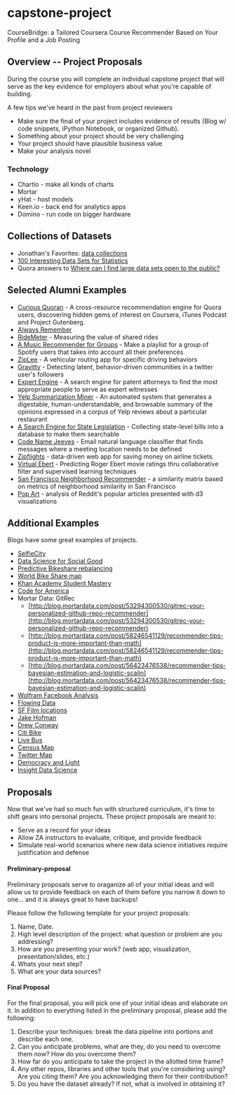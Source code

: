 # capstone-project
CourseBridge: a Tailored Coursera Course Recommender Based on Your Profile and a Job Posting

## Overview -- Project Proposals

During the course you will complete an individual capstone project that will serve as the key evidence for employers about what you're capable of building.

A few tips we've heard in the past from project reviewers
* Make sure the final of your project includes evidence of results (Blog w/ code snippets, iPython Notebook, or organized Github).
* Something about your project should be very challenging
* Your project should have plausible business value 
* Make your analysis novel


### Technology
* Chartio - make all kinds of charts
* Mortar
* yHat - host models
* Keen.io - back end for analytics apps
* Domino - run code on bigger hardware

## Collections of Datasets

* Jonathan's Favorites: [data collections](https://github.com/Jay-Oh-eN/datasets)
* [100 Interesting Data Sets for Statistics](rs.io/2014/05/29/list-of-data-sets.html)
* Quora answers to [Where can I find large data sets open to the public?](http://www.quora.com/Where-can-I-find-large-datasets-open-to-the-public)

## Selected Alumni Examples

* [Curious Quoran](https://github.com/asna1005/curious_quoran) - A cross-resource recommendation engine for Quora users, discovering hidden gems of interest on Coursera, iTunes Podcast and Project Gutenberg.
* [Always Remember](https://github.com/djsensei/AlwaysRemember)
* [RideMeter](https://github.com/jyt109/RideShare) - Measuring the value of shared rides
* [A Music Recommender for Groups](https://github.com/bsbell21/capstoneproject) - Make a playlist for a group of Spotify users that takes into account all their preferences
* [ZipLee](https://github.com/liljonnystyle/sf_traffic) - A vehicular routing app for specific driving behaviors
* [Gravitty](https://github.com/ericjeske/gravitty) - Detecting latent, behavior-driven communities in a twitter user's followers
* [Expert Engine](https://github.com/eburnsid/expert-engine) - A search engine for patent attorneys to find the most appropriate people to serve as expert witnesses
* [Yelp Summarization Miner](https://github.com/Fossj117/opinion-mining) - An automated system that generates a digestable, human-understandable, and browsable summary of the opinions expressed in a corpus of Yelp reviews about a particular restaurant
* [A Search Engine for State Legislation](https://github.com/amentch/state_legislation) - Collecting state-level bills into a database to make them searchable 
* [Code Name Jeeves](https://github.com/nyghtowl/Code_Name_Jeeves) - Email natural language classifier that finds messages where a meeting location needs to be defined
* [Zipflights](https://github.com/BradAJ/zipflights) - data-driven web app for saving money on airline tickets.
* [Virtual Ebert](https://github.com/LanceBarnett/VirtualEbert) - Predicting Roger Ebert movie ratings thru collaborative filter and supervised learning techniques
* [San Francisco Neighborhood Recommender](http://ansonwhitmer.tumblr.com/post/76570597222/sf-hoods-project) - a similarity matrix based on metrics of neighborhood similarity in San Francisco
* [Pop Art](www.mickaellegal.com/pop-art-series) - analysis of Reddit's popular articles presented with d3 visualizations

## Additional Examples

Blogs have some great examples of projects.

* [SelfieCity](http://selfiecity.net/)
* [Data Science for Social Good](https://github.com/dssg)
* [Predictive Bikeshare rebalancing](https://github.com/dssg/bikeshare)
* [World Bike Share map](http://oliverobrien.co.uk/bikesharemap/)
* [Khan Academy Student Mastery](http://david-hu.com/2011/11/02/how-khan-academy-is-using-machine-learning-to-assess-student-mastery.html)
* [Code for America](http://www.codeforamerica.org/apps/)
* Mortar Data: GitRec
	* [http://blog.mortardata.com/post/53294300530/gitrec-your-personalized-github-repo-recommender](http://blog.mortardata.com/post/53294300530/gitrec-your-personalized-github-repo-recommender)
	* [http://blog.mortardata.com/post/58246541129/recommender-tips-product-is-more-important-than-math](http://blog.mortardata.com/post/58246541129/recommender-tips-product-is-more-important-than-math)
	* [http://blog.mortardata.com/post/56423476538/recommender-tips-bayesian-estimation-and-logistic-scalin](http://blog.mortardata.com/post/56423476538/recommender-tips-bayesian-estimation-and-logistic-scalin)
* [Wolfram Facebook Analysis](http://blog.wolfram.com/2013/04/24/data-science-of-the-facebook-world/
)
* [Flowing Data](http://projects.flowingdata.com/)
* [SF Film locations](http://no2147483647.wordpress.com/2013/08/22/the-best-photography-spots-in-san-francisco-what-data-can-tell-you/)
* [Jake Hofman](http://jakehofman.com/?feature=code)
* [Drew Conway](http://drewconway.com/the-lab/)
* [Citi Bike](http://www.newyorker.com/sandbox/business/citi-bike.html)
* [Live Bus](http://pasdechocolat.com/2013/07/20/livebus-with-meteor-and-d3/)
* [Census Map](http://bmander.com/dotmap/index.html#7.00/34.739/-96.572)
* [Twitter Map](https://www.mapbox.com/blog/visualizing-3-billion-tweets/)
* [Democracy and Light](http://www-personal.umich.edu/~brianmin/Min_DemocLight_04282008.pdf)
* [Insight Data Science](http://www.insightdatascience.com/fellows.html)


## Proposals

Now that we've had so much fun with structured curriculum, it's time to shift gears into personal projects. These project proposals are meant to:
* Serve as a record for your ideas
* Allow ZA instructors to evaluate, critique, and provide feedback
* Simulate real-world scenarios where new data science initiatives require justification and defense

#### Preliminary-proposal

Preliminary proposals serve to oraganize all of your initial ideas and will allow us to provide feedback on each of them before you narrow it down to one... and it is always great to have backups!

Please follow the following template for your project proposals:

1. Name, Date.
2. High level description of the project: what question or problem are you addressing?
3. How are you presenting your work? (web app, visualization, presentation/slides, etc.)
4. Whats your next step?
5. What are your data sources? 

#### Final Proposal
For the final proposal, you will pick one of your initial ideas and elaborate on it.  In addition to everything listed in the preliminary proposal, please add the following:

1. Describe your techniques: break the data pipeline into portions and describe each one.
2. Can you anticipate problems, what are they, do you need to overcome them now? How do you overcome them?
3. How far do you anticipate to take the project in the allotted time frame? 
4. Any other repos, libraries and other tools that you're considering using? Are you citing them? Are you acknowledging them for their contribution?
5. Do you have the dataset already? If not, what is involved in obtaining it?
